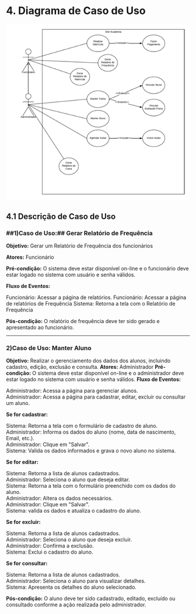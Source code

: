 # 4. Diagrama de Caso de Uso #

!['Diagrama de Casos de Uso'](./img/Casosdeuso.png)



## 4.1 Descrição de Caso de Uso ##

### <a name="_4e7corccx54x"></a>##1)Caso de Uso:## Gerar Relatório de Frequência
**Objetivo:** Gerar um Relatório de Frequência dos funcionários 

**Atores:** Funcionário

**Pré-condição:** O sistema deve estar disponível on-line e o funcionário deve estar logado no sistema com usuário e senha válidos.

**Fluxo de Eventos:**

Funcionário: Acessar a página de relatórios.
Funcionário: Acessar a página de relatórios de Frequência
Sistema: Retorna a tela com o Relatório de Frequência

**Pós-condição:** O relatório de frequência deve ter sido gerado e apresentado ao funcionário.

------------------------------------------------------------------------------------

### <a name="_4e7corccx54x"></a>**2)Caso de Uso:** Manter Aluno

**Objetivo:** Realizar o gerenciamento dos dados dos alunos, incluindo cadastro, edição, exclusão e consulta.
**Atores:** Administrador
**Pré-condição:** O sistema deve estar disponível on-line e o administrador deve estar logado no sistema com usuário e senha válidos.
**Fluxo de Eventos:**

Administrador: Acessa a página para gerenciar alunos.  
Administrador: Acessa a página para cadastrar, editar, excluir ou consultar um aluno.

**Se for cadastrar:**

Sistema: Retorna a tela com o formulário de cadastro de aluno.  
Administrador: Informa os dados do aluno (nome, data de nascimento, Email, etc.).  
Administrador: Clique em "Salvar".  
Sistema: Valida os dados informados e grava o novo aluno no sistema.

**Se for editar:**

Sistema: Retorna a lista de alunos cadastrados.  
Administrador: Seleciona o aluno que deseja editar.  
Sistema: Retorna a tela com o formulário preenchido com os dados do aluno.  
Administrador: Altera os dados necessários.  
Administrador: Clique em "Salvar".  
Sistema: valida os dados e atualiza o cadastro do aluno.

**Se for excluir:**

Sistema: Retorna a lista de alunos cadastrados.  
Administrador: Seleciona o aluno que deseja excluir.  
Administrador: Confirma a exclusão.  
Sistema: Exclui o cadastro do aluno.

**Se for consultar:**

Sistema: Retorna a lista de alunos cadastrados.  
Administrador: Seleciona o aluno para visualizar detalhes.  
Sistema: Apresenta os detalhes do aluno selecionado.

**Pós-condição:** O aluno deve ter sido cadastrado, editado, excluído ou consultado conforme a ação realizada pelo administrador.

